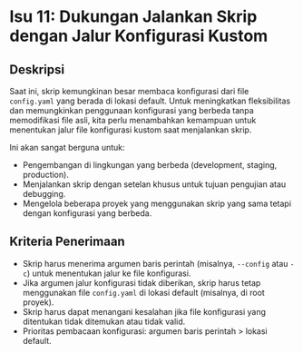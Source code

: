 # Isu 11: Dukungan Jalankan Skrip dengan Jalur Konfigurasi Kustom

## Deskripsi

Saat ini, skrip kemungkinan besar membaca konfigurasi dari file `config.yaml` yang berada di lokasi default. Untuk meningkatkan fleksibilitas dan memungkinkan penggunaan konfigurasi yang berbeda tanpa memodifikasi file asli, kita perlu menambahkan kemampuan untuk menentukan jalur file konfigurasi kustom saat menjalankan skrip.

Ini akan sangat berguna untuk:
-   Pengembangan di lingkungan yang berbeda (development, staging, production).
-   Menjalankan skrip dengan setelan khusus untuk tujuan pengujian atau debugging.
-   Mengelola beberapa proyek yang menggunakan skrip yang sama tetapi dengan konfigurasi yang berbeda.

## Kriteria Penerimaan

-   Skrip harus menerima argumen baris perintah (misalnya, `--config` atau `-c`) untuk menentukan jalur ke file konfigurasi.
-   Jika argumen jalur konfigurasi tidak diberikan, skrip harus tetap menggunakan file `config.yaml` di lokasi default (misalnya, di root proyek).
-   Skrip harus dapat menangani kesalahan jika file konfigurasi yang ditentukan tidak ditemukan atau tidak valid.
-   Prioritas pembacaan konfigurasi: argumen baris perintah > lokasi default.
